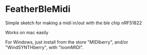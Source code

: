 # FeatherBleMidi
Simple sketch for making a midi in/out with the ble chip nRF51822

Works on mac easily

For Windows, just install from the store "MIDIberry", and/or "WindSYNTHberry", with "loomMIDI".
